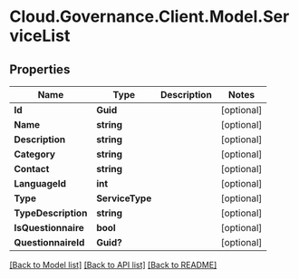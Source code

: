 # Cloud.Governance.Client.Model.ServiceList
## Properties

Name | Type | Description | Notes
------------ | ------------- | ------------- | -------------
**Id** | **Guid** |  | [optional] 
**Name** | **string** |  | [optional] 
**Description** | **string** |  | [optional] 
**Category** | **string** |  | [optional] 
**Contact** | **string** |  | [optional] 
**LanguageId** | **int** |  | [optional] 
**Type** | **ServiceType** |  | [optional] 
**TypeDescription** | **string** |  | [optional] 
**IsQuestionnaire** | **bool** |  | [optional] 
**QuestionnaireId** | **Guid?** |  | [optional] 

[[Back to Model list]](../README.md#documentation-for-models) [[Back to API list]](../README.md#documentation-for-api-endpoints) [[Back to README]](../README.md)

